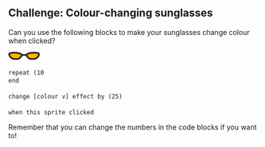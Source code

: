 ## Challenge: Colour-changing sunglasses
Can you use the following blocks to make your sunglasses change colour when clicked?

![sunglasses sprite](images/sunglasses-sprite.png)

```blocks
repeat (10
end

change [colour v] effect by (25)

when this sprite clicked
```

Remember that you can change the numbers in the code blocks if you want to!
